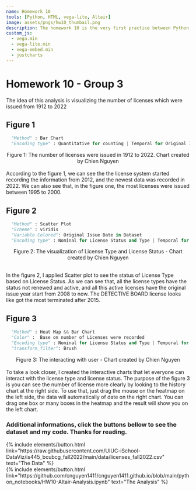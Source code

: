 ```yaml
---
name: Homework 10
tools: [Python, HTML, vega-lite, Altair]
image: assets/pngs/hw10_thumbail.png
description: The homework 10 is the very first practice between Python, Jerkyll, and Vega-Lite !
custom_js:
  - vega.min
  - vega-lite.min
  - vega-embed.min
  - justcharts
---
```



# Homework 10 - Group 3



The idea of this analysis is visualizing the number of licenses which were issued from 1912 to 2022
## Figure 1

```python
  "Method" : Bar Chart
  "Encoding type" : Quantitative for counting | Temporal for Original Issue Date
```

<vegachart schema-url="{{ site.baseurl }}/assets/json/chart1.json" style="width: 100%"></vegachart>
 <center> Figure 1: The number of licenses were issued in 1912 to 2022. Chart created by Chien Nguyen </center>

<br />
According to the figure 1, we can see the the license system started recording the information from 2012, and the newest data was recorded in 2022.
We can also see that, in the figure one, the most licenses were issued between 1995 to 2000.

## Figure 2

```python
  "Method" : Scatter Plot
  "Scheme" : viridis
  "Variable Colored": Original Issue Date in Dataset
  "Encoding type" : Nominal for License Status and Type | Temporal for Original Issue Date
```

<vegachart schema-url="{{ site.baseurl }}/assets/json/scatter2.json" style="width: 100%"></vegachart>
 <center> Figure 2: The visualization of License Type and License Status - Chart created by Chien Nguyen </center>
<br />

In the figure 2, I applied Scatter plot to see the status of License Type based on License Status. As we can see that, all the license types have the status not renewed and active, and all this active licenses have the original issue year start from 2008 to now. The DETECTIVE BOARD license looks like got the most terminated after 2015.


## Figure 3

```python
  "Method" : Heat Map && Bar Chart 
  "Color" :  Base on number of Licenses were recorded
  "Encoding type" : Nominal for License Status and Type | Temporal for Original Issue Date
  "transform_filter": Brush
```

<vegachart schema-url="{{ site.baseurl }}/assets/json/dashboard_export.json" style="width: 100%"></vegachart>
<center> Figure 3: The interacting with user - Chart created by Chien Nguyen </center>
<br />
To take a look closer, I created the interactive charts that let everyone can interact with the license type and license status. The purpose of the figure 3 is you can see the number of license more clearly by looking to the history chart at the right side.
To use that, just drag the mouse on the heatmap on the left side, the data will automatically of date on the right chart. You can drag one box or many boxes in the heatmap and the result will show you on the left chart.


### Additional informations, click the buttons bellow to see the dataset and my code. Thanks for reading.

<div class="left">
{% include elements/button.html link="https://raw.githubusercontent.com/UIUC-iSchool-DataViz/is445_bcubcg_fall2022/main/data/licenses_fall2022.csv" text="The Data" %}
</div>

<div class="right">
{% include elements/button.html link="https://github.com/cnguyen1411/cnguyen1411.github.io/blob/main/python_notebooks/HW10-Altair-Analysis.ipynb" text="The Analysis" %}
</div>

